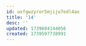 ```yaml
---
id: uxfgwzyror5mjijo7edl4ax
title: '14'
desc: ''
updated: 1739604144056
created: 1739597738991
---
```

